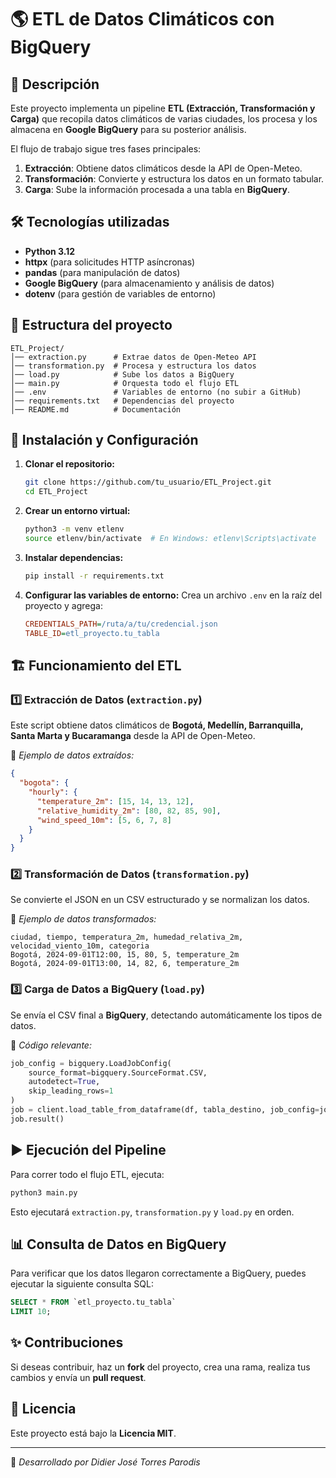 # 🌎 ETL de Datos Climáticos con BigQuery

## 📌 Descripción
Este proyecto implementa un pipeline **ETL (Extracción, Transformación y Carga)** que recopila datos climáticos de varias ciudades, los procesa y los almacena en **Google BigQuery** para su posterior análisis.

El flujo de trabajo sigue tres fases principales:
1. **Extracción**: Obtiene datos climáticos desde la API de Open-Meteo.
2. **Transformación**: Convierte y estructura los datos en un formato tabular.
3. **Carga**: Sube la información procesada a una tabla en **BigQuery**.

## 🛠️ Tecnologías utilizadas
- **Python 3.12**
- **httpx** (para solicitudes HTTP asíncronas)
- **pandas** (para manipulación de datos)
- **Google BigQuery** (para almacenamiento y análisis de datos)
- **dotenv** (para gestión de variables de entorno)

## 📂 Estructura del proyecto
```
ETL_Project/
│── extraction.py      # Extrae datos de Open-Meteo API
│── transformation.py  # Procesa y estructura los datos
│── load.py            # Sube los datos a BigQuery
│── main.py            # Orquesta todo el flujo ETL
│── .env               # Variables de entorno (no subir a GitHub)
│── requirements.txt   # Dependencias del proyecto
│── README.md          # Documentación
```

## 🚀 Instalación y Configuración
1. **Clonar el repositorio:**
   ```bash
   git clone https://github.com/tu_usuario/ETL_Project.git
   cd ETL_Project
   ```

2. **Crear un entorno virtual:**
   ```bash
   python3 -m venv etlenv
   source etlenv/bin/activate  # En Windows: etlenv\Scripts\activate
   ```

3. **Instalar dependencias:**
   ```bash
   pip install -r requirements.txt
   ```

4. **Configurar las variables de entorno:**
   Crea un archivo `.env` en la raíz del proyecto y agrega:
   ```ini
   CREDENTIALS_PATH=/ruta/a/tu/credencial.json
   TABLE_ID=etl_proyecto.tu_tabla
   ```

## 🏗️ Funcionamiento del ETL
### 1️⃣ Extracción de Datos (`extraction.py`)
Este script obtiene datos climáticos de **Bogotá, Medellín, Barranquilla, Santa Marta y Bucaramanga** desde la API de Open-Meteo.

📌 *Ejemplo de datos extraídos:*
```json
{
  "bogota": {
    "hourly": {
      "temperature_2m": [15, 14, 13, 12],
      "relative_humidity_2m": [80, 82, 85, 90],
      "wind_speed_10m": [5, 6, 7, 8]
    }
  }
}
```

### 2️⃣ Transformación de Datos (`transformation.py`)
Se convierte el JSON en un CSV estructurado y se normalizan los datos.

📌 *Ejemplo de datos transformados:*
```
ciudad, tiempo, temperatura_2m, humedad_relativa_2m, velocidad_viento_10m, categoria
Bogotá, 2024-09-01T12:00, 15, 80, 5, temperature_2m
Bogotá, 2024-09-01T13:00, 14, 82, 6, temperature_2m
```

### 3️⃣ Carga de Datos a BigQuery (`load.py`)
Se envía el CSV final a **BigQuery**, detectando automáticamente los tipos de datos.

📌 *Código relevante:*
```python
job_config = bigquery.LoadJobConfig(
    source_format=bigquery.SourceFormat.CSV,
    autodetect=True,
    skip_leading_rows=1
)
job = client.load_table_from_dataframe(df, tabla_destino, job_config=job_config)
job.result()
```

## ▶️ Ejecución del Pipeline
Para correr todo el flujo ETL, ejecuta:
```bash
python3 main.py
```
Esto ejecutará `extraction.py`, `transformation.py` y `load.py` en orden.

## 📊 Consulta de Datos en BigQuery
Para verificar que los datos llegaron correctamente a BigQuery, puedes ejecutar la siguiente consulta SQL:
```sql
SELECT * FROM `etl_proyecto.tu_tabla`
LIMIT 10;
```

## ✨ Contribuciones
Si deseas contribuir, haz un **fork** del proyecto, crea una rama, realiza tus cambios y envía un **pull request**.

## 📜 Licencia
Este proyecto está bajo la **Licencia MIT**.

---
📌 *Desarrollado por Didier José Torres Parodis*


